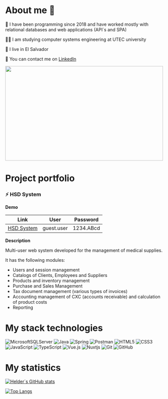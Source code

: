 # About me 👋
🚀 I have been programming since 2018 and have worked mostly with relational databases and web applications (API´s and SPA)

👨‍🎓 I am studying computer systems engineering at UTEC university

🌄 I live in El Salvador

🤝 You can contact me on [LinkedIn](https://www.linkedin.com/in/helderhernandez)

<img src="https://user-images.githubusercontent.com/74038190/212749447-bfb7e725-6987-49d9-ae85-2015e3e7cc41.gif" width="500" height="300" />

# Project portfolio

### ⚡ HSD System

**Demo**

|Link  |User  |Password  |
|---------|---------|---------|
|[HSD System](https://hsd-app-b9e6h4fhaeedcda7.eastus-01.azurewebsites.net/)     | guest.user        | 1234.ABcd        |


**Description**

Multi-user web system developed for the management of medical supplies.

It has the following modules:
- Users and session management
- Catalogs of Clients, Employees and Suppliers
- Products and inventory management
- Purchase and Sales Management
- Tax document management (various types of invoices)
- Accounting management of CXC (accounts receivable) and calculation of product costs
- Reporting

# My stack technologies
![MicrosoftSQLServer](https://img.shields.io/badge/Microsoft%20SQL%20Server-CC2927?style=for-the-badge&logo=microsoft%20sql%20server&logoColor=white)
![Java](https://img.shields.io/badge/java-%23ED8B00.svg?style=for-the-badge&logo=openjdk&logoColor=white)
![Spring](https://img.shields.io/badge/spring-%236DB33F.svg?style=for-the-badge&logo=spring&logoColor=white)
![Postman](https://img.shields.io/badge/Postman-FF6C37?style=for-the-badge&logo=postman&logoColor=white)
![HTML5](https://img.shields.io/badge/html5-%23E34F26.svg?style=for-the-badge&logo=html5&logoColor=white)
![CSS3](https://img.shields.io/badge/css3-%231572B6.svg?style=for-the-badge&logo=css3&logoColor=white)
![JavaScript](https://img.shields.io/badge/javascript-%23323330.svg?style=for-the-badge&logo=javascript&logoColor=%23F7DF1E)
![TypeScript](https://img.shields.io/badge/typescript-%23007ACC.svg?style=for-the-badge&logo=typescript&logoColor=white)
![Vue.js](https://img.shields.io/badge/vuejs-%2335495e.svg?style=for-the-badge&logo=vuedotjs&logoColor=%234FC08D)
![Nuxtjs](https://img.shields.io/badge/Nuxt-002E3B?style=for-the-badge&logo=nuxtdotjs&logoColor=#00DC82)
![Git](https://img.shields.io/badge/git-%23F05033.svg?style=for-the-badge&logo=git&logoColor=white)
![GitHub](https://img.shields.io/badge/github-%23121011.svg?style=for-the-badge&logo=github&logoColor=white)

# My statistics
[![Helder´s GitHub stats](https://github-readme-stats.vercel.app/api?username=helderhernandez&show_icons=true&count_private=true)](https://github.com/helderhernandez)

[![Top Langs](https://github-readme-stats.vercel.app/api/top-langs/?username=helderhernandez&layout=compact)](https://github.com/helderhernandez)
